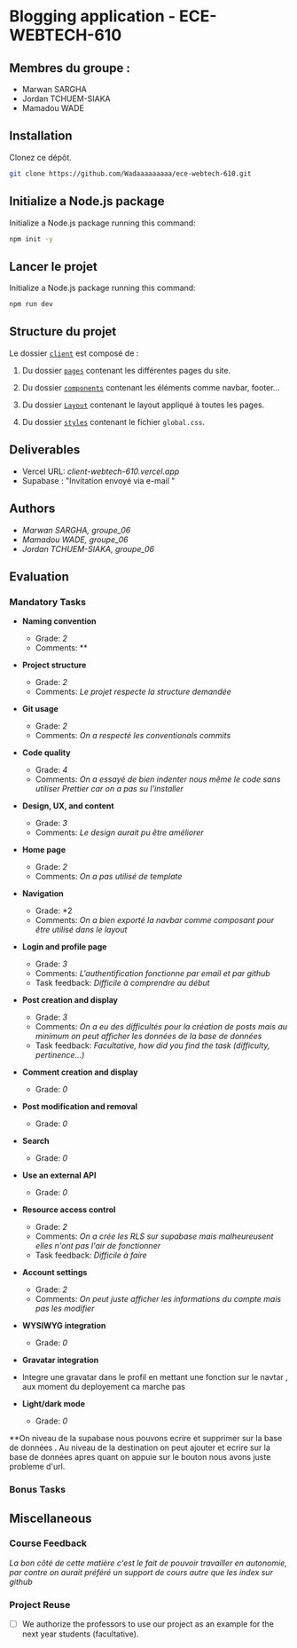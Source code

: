 

# Blogging application - ECE-WEBTECH-610
## Membres du groupe :
- Marwan SARGHA
- Jordan TCHUEM-SIAKA
- Mamadou WADE

## Installation

Clonez ce dépôt.
```bash
git clone https://github.com/Wadaaaaaaaaa/ece-webtech-610.git
```

## Initialize a Node.js package

Initialize a Node.js package running this command:

```bash
npm init -y
```

## Lancer le projet

Initialize a Node.js package running this command:

```bash
npm run dev
```


## Structure du projet

Le dossier [`client`](client) est composé de : 

1. Du dossier [`pages`](client/pages/)
contenant les différentes pages du site.

2. Du dossier [`components`](client/components/)
contenant les éléments comme navbar, footer...

3. Du dossier [`Layout`](client/Layout/)
contenant le layout appliqué à toutes les pages.

5. Du dossier [`styles`](client/styles/)
contenant le fichier `global.css`.


## Deliverables 

- Vercel URL: *client-webtech-610.vercel.app*
- Supabase : "Invitation envoyé via e-mail "

## Authors

- *Marwan SARGHA, groupe_06*
- *Mamadou WADE, groupe_06*
- *Jordan TCHUEM-SIAKA, groupe_06*

## Evaluation

### Mandatory Tasks

* **Naming convention**
  * Grade: *2*
  * Comments: **
  
* **Project structure**
  * Grade: *2*
  * Comments: *Le projet respecte la structure demandée*
  
* **Git usage**
  * Grade: *2*
  * Comments: *On a respecté les conventionals commits*
  
* **Code quality**
  * Grade: *4*
  * Comments: *On a essayé de bien indenter nous même le code sans utiliser Prettier car on a pas su l'installer*

* **Design, UX, and content**
  * Grade: *3*
  * Comments: *Le design aurait pu être améliorer*

* **Home page**
  * Grade: *2*
  * Comments: *On a pas utilisé de template*
  
* **Navigation**
  * Grade: *2
  * Comments: *On a bien exporté la navbar comme composant pour être utilisé dans le layout*
  
* **Login and profile page**
  * Grade: *3*
  * Comments: *L'authentification fonctionne par email et par github*
  * Task feedback: *Difficile à comprendre au début*
* **Post creation and display**
  * Grade: *3*
  * Comments: *On a eu des difficultés pour la création de posts mais au minimum on peut afficher les données de la base de données*
  * Task feedback: *Facultative, how did you find the task (difficulty, pertinence...)*
* **Comment creation and display**
  * Grade: *0*

* **Post modification and removal**
  * Grade: *0*
 
* **Search**
  * Grade: *0*
* **Use an external API**
  * Grade: *0*  
* **Resource access control**
  * Grade: *2*
  * Comments: *On a crée les RLS sur supabase mais malheureusent elles n'ont pas l'air de fonctionner*
  * Task feedback: *Difficile à faire*
* **Account settings**
  * Grade: *2*
  * Comments: *On peut juste afficher les informations du compte mais pas les modifier*

* **WYSIWYG integration**
  * Grade: *0*

* **Gravatar integration**
* Integre une gravatar dans le profil en mettant une fonction sur le navtar , aux moment du deployement ca marche pas 
 
  
* **Light/dark mode**
  * Grade: *0*

 **On niveau de la supabase nous pouvons ecrire et supprimer sur la base de données .
 Au niveau de la destination on peut ajouter et ecrire sur la base de données apres quant on appuie sur le bouton nous avons juste probleme d'url.


### Bonus Tasks



## Miscellaneous

### Course Feedback

*La bon côté de cette matière c'est le fait de pouvoir travailler en autonomie, par contre on aurait préféré un support de cours autre que les index sur github*
### Project Reuse

- [ ] We authorize the professors to use our project as an example for the next year students (facultative).
